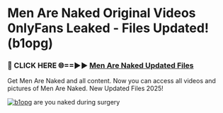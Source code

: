 # Men Are Naked Original Videos 0nlyFans Leaked - Files Updated! (b1opg)

<h3>🔴 CLICK HERE 🌐==►► <a href="https://tinyurl.com/yckcrads" rel="nofollow">Men Are Naked Updated Files</a></h3>

Get Men Are Naked and all content. Now you can access all videos and pictures of Men Are Naked. New Updated Files 2025!

[![b1opg](https://i.imgur.com/hpKpOFt.gif)](https://tinyurl.com/yckcrads)
are you naked during surgery